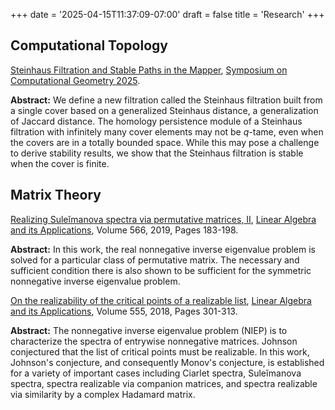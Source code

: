 +++
date = '2025-04-15T11:37:09-07:00'
draft = false
title = 'Research'
+++

## Computational Topology

[Steinhaus Filtration and Stable Paths in the Mapper](https://arxiv.org/abs/1906.08256), [Symposium on Computational Geometry 2025](https://socg25.github.io/socg.html).

**Abstract:** We define a new filtration called the Steinhaus filtration built from a single cover based on a generalized Steinhaus distance, a generalization of Jaccard distance. 
The homology persistence module of a Steinhaus filtration with infinitely many cover elements may not be $q$-tame, even when the covers are in a totally bounded space. 
While this may pose a challenge to derive stability results, we show that the Steinhaus filtration is stable when the cover is finite. 

## Matrix Theory

[Realizing Suleĭmanova spectra via permutative matrices, II](https://arxiv.org/abs/1806.07036), [Linear Algebra and its Applications](https://doi.org/10.1016/j.laa.2018.12.030), Volume 566, 2019, Pages 183-198.

**Abstract:** In this work, the real nonnegative inverse eigenvalue problem is solved for a particular class of permutative matrix. 
The necessary and sufficient condition there is also shown to be sufficient for the symmetric nonnegative inverse eigenvalue problem.

[On the realizability of the critical points of a realizable list](https://arxiv.org/abs/1712.05454), [Linear Algebra and its Applications](https://doi.org/10.1016/j.laa.2018.06.024), Volume 555, 2018, Pages 301-313.

**Abstract:** The nonnegative inverse eigenvalue problem (NIEP) is to characterize the spectra of entrywise nonnegative matrices. 
Johnson conjectured that the list of critical points must be realizable. 
In this work, Johnson's conjecture, and consequently Monov's conjecture, is established for a variety of important cases including Ciarlet spectra, Suleĭmanova spectra, spectra realizable via companion matrices, and spectra realizable via similarity by a complex Hadamard matrix. 
